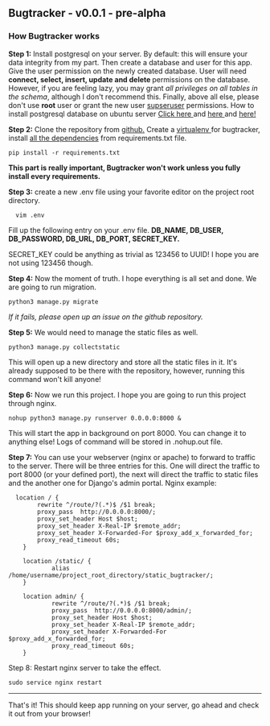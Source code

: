 ##  Bugtracker - v0.0.1 - pre-alpha
### How Bugtracker works
<b>Step 1:</b> Install postgresql on your server. By default: this will ensure your data integrity from my
                part. Then create a database and user for this app. Give the user permission on the newly created
                database.
                User will need <strong> connect, select, insert, update and delete </strong> permissions on the
                database.
                However, if you are feeling lazy, you may grant <i>
                    all privileges on all tables in the schema</i>, although I don't recommend this.
                Finally, above all else, please don't use <b>root</b> user or grant the new user <u>
                    supseruser</u> permissions. 
                    How to install postgresql database on ubuntu server
                    <a href="https://www.digitalocean.com/community/tutorials/how-to-install-and-use-postgresql-on-ubuntu-18-04"
                        target="_blank"> Click here </a>
                    and
                    <a href="https://stackoverflow.com/a/12721095/6029175" target="_blank">
                        here
                    </a>
                    and
                    <a href="https://tableplus.com/blog/2018/04/postgresql-how-to-grant-access-to-users.html"
                        target="_blank">
                        here!
                    </a>

<strong>Step 2:</strong> Clone the repository from <a href="https://github.com/p1r-a-t3/Bugtracker" target="_blank">
                    github.</a> Create a <a href="https://pypi.org/project/virtualenv/" target="_blank"> virtualenv </a>
                for bugtracker, install <u>all the dependencies</u> from requirements.txt file.

    pip install -r requirements.txt

 <strong>This part is really important, Bugtracker won't work unless you fully install every requirements. </strong>
                    
<strong>Step 3:</strong> create a new .env file using your favorite editor on the project root directory.
      
      vim .env
Fill up the following entry on your .env file. <strong> DB_NAME, DB_USER, DB_PASSWORD, DB_URL, DB_PORT, SECRET_KEY.</strong>

SECRET_KEY could be anything as trivial as 123456 to UUID! I hope you are not using 123456 though.

<strong>Step 4:</strong> Now the moment of truth. I hope everything is all set and done. We are going to run migration.
        
    python3 manage.py migrate

<i> If it fails, please open up an issue on the github repository. </i>

<strong>Step 5:</strong> We would need to manage the static files as well.
       
    python3 manage.py collectstatic
 This will open up a new directory and store all the static files in it. It's already supposed to be there with the repository, however, running this command won't kill anyone!
         
<strong>Step 6:</strong> Now we run this project. I hope you are going to run this project through nginx.
      
    nohup python3 manage.py runserver 0.0.0.0:8000 &
                
This will start the app in background on port 8000. You can change it to anything else! Logs of command will be stored in .nohup.out file.
            
<strong>Step 7:</strong> You can use your webserver (nginx or apache) to forward to traffic to the server. There will be three entries for this. One will direct the traffic to port 8000 (or your defined port), the next will direct the traffic to static files and the another one for Django's admin portal.
Nginx example:
      
      location / {
            rewrite ^/route/?(.*)$ /$1 break;
            proxy_pass  http://0.0.0.0:8000/;
            proxy_set_header Host $host;
            proxy_set_header X-Real-IP $remote_addr;
            proxy_set_header X-Forwarded-For $proxy_add_x_forwarded_for;
            proxy_read_timeout 60s;
        }

        location /static/ {
                alias /home/username/project_root_directory/static_bugtracker/;
        }

        location admin/ {
                rewrite ^/route/?(.*)$ /$1 break;
                proxy_pass  http://0.0.0.0:8000/admin/;
                proxy_set_header Host $host;
                proxy_set_header X-Real-IP $remote_addr;
                proxy_set_header X-Forwarded-For $proxy_add_x_forwarded_for;
                proxy_read_timeout 60s;
        }

Step 8: Restart nginx server to take the effect.
    
    sudo service nginx restart
____________________________________________________
That's it! This should keep app running on your server, go ahead and check it out from your browser!
